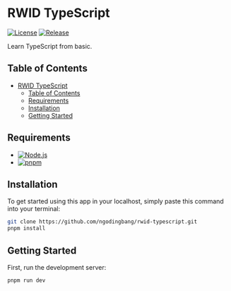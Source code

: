 # RWID TypeScript

[![License](https://badgen.net/github/license/ngodingbang/rwid-typescript "License")](LICENSE.md)
[![Release](https://badgen.net/github/release/ngodingbang/rwid-typescript "Release")](https://github.com/ngodingbang/rwid-typescript/releases)

Learn TypeScript from basic.

## Table of Contents

- [RWID TypeScript](#rwid-typescript)
  - [Table of Contents](#table-of-contents)
  - [Requirements](#requirements)
  - [Installation](#installation)
  - [Getting Started](#getting-started)

## Requirements

- [![Node.js](https://img.shields.io/badge/Node.js%20^22.14.0-43853D?logo=node.js&logoColor=white "Node.js")](https://nodejs.org)
- [![pnpm](https://img.shields.io/badge/pnpm%20^10.8.1-F69220?logo=pnpm&logoColor=white "pnpm")](https://pnpm.io)

## Installation

To get started using this app in your localhost, simply paste this command into your terminal:

```bash
git clone https://github.com/ngodingbang/rwid-typescript.git
pnpm install
```

## Getting Started

First, run the development server:

```bash
pnpm run dev
```

